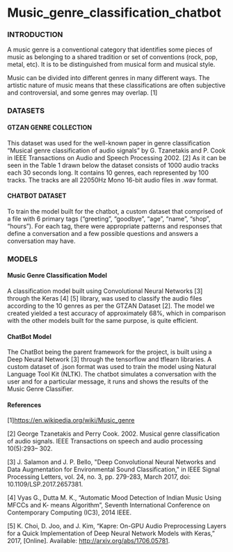 # Music_genre_classification_chatbot

### INTRODUCTION

A music genre is a conventional category that identifies some pieces of music as belonging to a shared tradition or set of conventions (rock, pop, metal, etc). It is to be distinguished from musical form and musical style. 

Music can be divided into different genres in many different ways. The artistic nature of music means that these classifications are often subjective and controversial, and some genres may overlap. [1]

### DATASETS
#### GTZAN GENRE COLLECTION
This dataset was used for the well-known paper in genre classification “Musical genre classification of audio signals” by G. Tzanetakis and P. Cook in IEEE Transactions on Audio and Speech Processing 2002. [2]
As it can be seen in the Table 1 drawn below the dataset consists of 1000 audio tracks each 30 seconds long. It contains 10 genres, each represented by 100 tracks. The tracks are all 22050Hz Mono 16-bit audio files in .wav format.

#### CHATBOT DATASET 
To train the model built for the chatbot, a custom dataset that comprised of a file with 6 primary tags (“greeting”, “goodbye”, “age”, “name”, “shop”, “hours”). For each tag, there were appropriate patterns and responses that define a conversation and a few possible questions and answers a conversation may have. 

### MODELS
#### 	Music Genre Classification Model
A classification model built using Convolutional Neural Networks [3] through the Keras [4] [5] library, was used to classify the audio files according to the 10 genres as per the GTZAN Dataset [2]. The model we created yielded a test accuracy of approximately 68%, which in comparison with the other models built for the same purpose, is quite efficient. 

#### ChatBot Model
The ChatBot being the parent framework for the project, is built using a Deep Neural Network [3] through the tensorflow and tflearn libraries. A custom dataset of .json format was used to train the model using Natural Language Tool Kit (NLTK). The chatbot simulates a conversation with the user and for a particular message, it runs and shows the results of the Music Genre Classifier.

#### References
[1]https://en.wikipedia.org/wiki/Music_genre

[2] George Tzanetakis and Perry Cook. 2002. Musical genre classification of audio signals. IEEE Transactions on speech and audio processing 10(5):293– 302.

[3] J. Salamon and J. P. Bello, "Deep Convolutional Neural Networks and Data Augmentation for Environmental Sound Classification," in IEEE Signal Processing Letters, vol. 24, no. 3, pp. 279-283, March 2017, doi: 10.1109/LSP.2017.2657381. 

[4] Vyas G., Dutta M. K., “Automatic Mood Detection of Indian Music Using MFCCs and K- means Algorithm”, Seventh International Conference on Contemporary Computing (IC3), 2014 IEEE.

[5] K. Choi, D. Joo, and J. Kim, “Kapre: On-GPU Audio Preprocessing Layers for a Quick Implementation of Deep Neural Network Models with Keras,” 2017, [Online]. Available: http://arxiv.org/abs/1706.05781.
